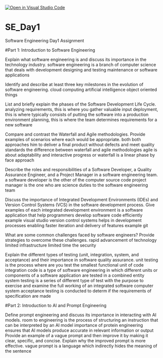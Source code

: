 [![Open in Visual Studio Code](https://classroom.github.com/assets/open-in-vscode-2e0aaae1b6195c2367325f4f02e2d04e9abb55f0b24a779b69b11b9e10269abc.svg)](https://classroom.github.com/online_ide?assignment_repo_id=15534821&assignment_repo_type=AssignmentRepo)
# SE_Day1
Software Engineering Day1 Assignment

#Part 1: Introduction to Software Engineering

Explain what software engineering is and discuss its importance in the technology industry.
software engineering is a branch of computer science that deals with development designing and testing maintenance or software applications

Identify and describe at least three key milestones in the evolution of software engineering.
cloud computing 
artificial intelligence 
object oriented things


List and briefly explain the phases of the Software Development Life Cycle.
analyzing requirements, this is where you gather valuable input 
deployment, this is where typically consists of putting the software into a production environment
planning, this is where the team determines requirements for a new software


Compare and contrast the Waterfall and Agile methodologies. Provide examples of scenarios where each would be appropriate.
both both approaches him to deliver a final product without defects and meet quality standards the difference between waterfall and agile methodologies 
agile is about adaptability and interactive progress or waterfall is a linear phase by face approach

Describe the roles and responsibilities of a Software Developer, a Quality Assurance Engineer, and a Project Manager in a software engineering team.
a software developer is the other of the computer source code 
project manager is the one who are science duties to the software engineering team 

Discuss the importance of Integrated Development Environments (IDEs) and Version Control Systems (VCS) in the software development process. Give examples of each 
integrated development environment is a software application that help programmers develop software code efficiently example visual studio
version control systems helps in development processes enabling faster iteration and delivery of features example git


What are some common challenges faced by software engineers? Provide strategies to overcome these challenges.
rapid advancement of technology
limited infrastructure
limited time 
the security

Explain the different types of testing (unit, integration, system, and acceptance) and their importance in software quality assurance.
unit testing is the process where are you test the smallest functional unit of code 
integration code is a type of software engineering in which different units or components of a software application are tested in a combined entity 
system testing is a series of different type of test with the purpose to exercise and examine the full working of an integrated software computer system 
acceptance testing is conducted to determ if the requirements  of specification are made

#Part 2: Introduction to AI and Prompt Engineering


Define prompt engineering and discuss its importance in interacting with AI models.
room to engineering is the process of structuring an instruction that can be interpreted by an AI model
importance of protein engineering ensures that AI models produce accurate in relevant information or output
Provide an example of a vague prompt and then improve it by making it clear, specific, and concise. Explain why the improved prompt is more effective.
vague prompt is a language which indirectly hides the meaning of the sentence
